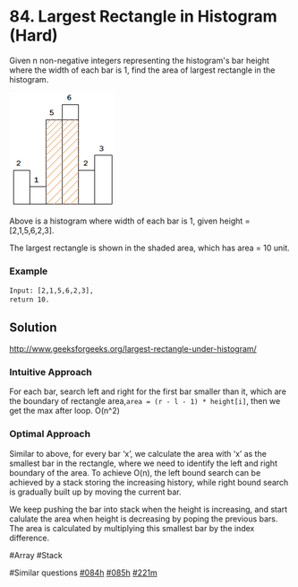 # 84. Largest Rectangle in Histogram (Hard)

Given n non-negative integers representing the histogram's bar height where the width of each bar is 1, find the area of largest rectangle in the histogram.

![pic](histogram_area.png)

Above is a histogram where width of each bar is 1, given height = [2,1,5,6,2,3].

The largest rectangle is shown in the shaded area, which has area = 10 unit.

### Example

```
Input: [2,1,5,6,2,3],
return 10.
```

## Solution

http://www.geeksforgeeks.org/largest-rectangle-under-histogram/

### Intuitive Approach

For each bar, search left and right for the first bar smaller than it, which are the boundary of rectangle area,`area = (r - l - 1) * height[i]`, then we get the max after loop. O(n^2)

### Optimal Approach

Similar to above, for every bar ‘x’, we calculate the area with ‘x’ as the smallest bar in the rectangle, where we need to identify the left and right boundary of the area. To achieve O(n), the left bound search can be achieved by a stack storing the increasing history, while right bound search is gradually built up by moving the current bar.

We keep pushing the bar into stack when the height is increasing, and start calulate the area when height is decreasing by poping the previous bars. The area is calculated by multiplying this smallest bar by the index difference.

#Array #Stack

#Similar questions [#084h](../p084h/README.md) [#085h](../p085h/README.md) [#221m](../p221m/README.md)
